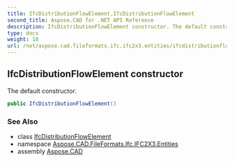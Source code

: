 ```yaml
---
title: IfcDistributionFlowElement.IfcDistributionFlowElement
second_title: Aspose.CAD for .NET API Reference
description: IfcDistributionFlowElement constructor. The default constructor
type: docs
weight: 10
url: /net/aspose.cad.fileformats.ifc.ifc2x3.entities/ifcdistributionflowelement/ifcdistributionflowelement/
---
```

## IfcDistributionFlowElement constructor

The default constructor.

```csharp
public IfcDistributionFlowElement()
```

### See Also

* class [IfcDistributionFlowElement](../)
* namespace [Aspose.CAD.FileFormats.Ifc.IFC2X3.Entities](../../ifcdistributionflowelement/)
* assembly [Aspose.CAD](../../../)


